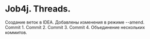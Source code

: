 # Job4j. Threads.
Создание веток в IDEA.
Добавлены изменения в режиме --amend.
Commit 1.
Commit 2.
Commit 3.
Commit 4.
Объединение нескольких коммитов.